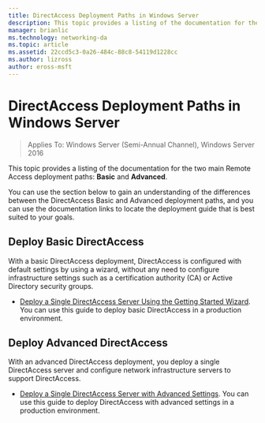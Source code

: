 ```yaml
---
title: DirectAccess Deployment Paths in Windows Server
description: This topic provides a listing of the documentation for the two main DirectAccess deployment paths in Windows Server 2016 asic and Advanced.
manager: brianlic
ms.technology: networking-da
ms.topic: article
ms.assetid: 22ccd5c3-0a26-484c-88c8-54119d1228cc
ms.author: lizross
author: eross-msft
---
```


# DirectAccess Deployment Paths in Windows Server

>Applies To: Windows Server (Semi-Annual Channel), Windows Server 2016

This topic provides a listing of the documentation for the two main Remote Access deployment paths: **Basic** and **Advanced**.

You can use the section below to gain an understanding of the differences between the DirectAccess Basic and Advanced deployment paths, and you can use the documentation links to locate the deployment guide that is best suited to your goals.

## Deploy Basic DirectAccess
With a basic DirectAccess deployment, DirectAccess is configured with default settings by using a wizard, without any need to configure infrastructure settings such as a certification authority (CA) or Active Directory security groups.

-   [Deploy a Single DirectAccess Server Using the Getting Started Wizard](../../remote-access/directaccess/single-server-wizard/Deploy-a-Single-DirectAccess-Server-Using-the-Getting-Started-Wizard.md). You can use this guide to deploy basic DirectAccess in a production environment.

## Deploy Advanced DirectAccess
With an advanced DirectAccess deployment, you deploy a single DirectAccess server and configure network infrastructure servers to support DirectAccess.

-   [Deploy a Single DirectAccess Server with Advanced Settings](../../remote-access/directaccess/single-server-advanced/Deploy-a-Single-DirectAccess-Server-with-Advanced-Settings.md). You can use this guide to deploy DirectAccess with advanced settings in a production environment.



